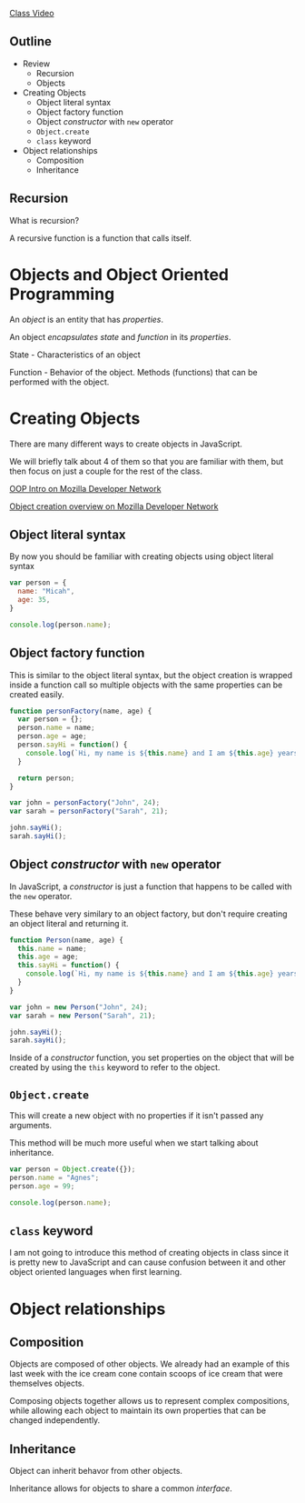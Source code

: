 [Class Video]()

## Outline
* Review
  * Recursion
  * Objects
* Creating Objects
  * Object literal syntax
  * Object factory function
  * Object *constructor* with `new` operator
  * `Object.create`
  * `class` keyword
* Object relationships
  * Composition
  * Inheritance



## Recursion
What is recursion?



A recursive function is a function that calls itself.


# Objects and Object Oriented Programming

An *object* is an entity that has *properties*.

An object *encapsulates* *state* and *function* in its *properties*.

State - Characteristics of an object

Function - Behavior of the object. Methods (functions) that can be performed with the object.


# Creating Objects
There are many different ways to create objects in JavaScript.

We will briefly talk about 4 of them so that you are familiar with them, but then focus on just a couple for the rest of the class.

[OOP Intro on Mozilla Developer Network](https://developer.mozilla.org/en-US/docs/Learn/JavaScript/Objects/Object-oriented_JS)

[Object creation overview on Mozilla Developer Network](https://developer.mozilla.org/en-US/docs/Web/JavaScript/Inheritance_and_the_prototype_chain)


## Object literal syntax

By now you should be familiar with creating objects using object literal syntax

```javascript
var person = {
  name: "Micah",
  age: 35,
}

console.log(person.name);
```

## Object factory function
This is similar to the object literal syntax, but the object creation is wrapped inside a function call so multiple objects with the same properties can be created easily.

```javascript
function personFactory(name, age) {
  var person = {};
  person.name = name;
  person.age = age;
  person.sayHi = function() {
    console.log(`Hi, my name is ${this.name} and I am ${this.age} years old`);
  }

  return person;
}

var john = personFactory("John", 24);
var sarah = personFactory("Sarah", 21);

john.sayHi();
sarah.sayHi();
```

## Object *constructor* with `new` operator
In JavaScript, a *constructor* is just a function that happens to be called with the `new` operator.

These behave very similary to an object factory, but don't require creating an object literal and returning it.

```javascript
function Person(name, age) {
  this.name = name;
  this.age = age;
  this.sayHi = function() {
    console.log(`Hi, my name is ${this.name} and I am ${this.age} years old`);
  }
}

var john = new Person("John", 24);
var sarah = new Person("Sarah", 21);

john.sayHi();
sarah.sayHi();
```

Inside of a *constructor* function, you set properties on the object that will be created by using the `this` keyword to refer to the object.

## `Object.create`
This will create a new object with no properties if it isn't passed any arguments.

This method will be much more useful when we start talking about inheritance.

```javascript
var person = Object.create({});
person.name = "Agnes";
person.age = 99;

console.log(person.name);
```

## `class` keyword

I am not going to introduce this method of creating objects in class since it is pretty new to JavaScript and can cause confusion between it and other object oriented languages when first learning.

# Object relationships

## Composition
Objects are composed of other objects. We already had an example of this last week with the ice cream cone contain scoops of ice cream that were themselves objects.

Composing objects together allows us to represent complex compositions, while allowing each object to maintain its own properties that can be changed independently.


## Inheritance
Object can inherit behavor from other objects.

Inheritance allows for objects to share a common *interface*.

